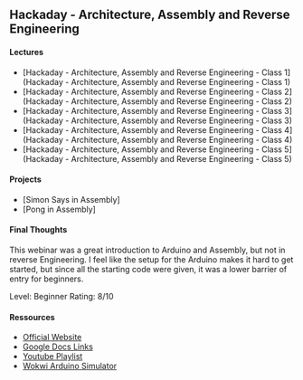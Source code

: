 ## Hackaday - Architecture, Assembly and Reverse Engineering

#### Lectures

- [Hackaday - Architecture, Assembly and Reverse Engineering - Class 1](Hackaday - Architecture, Assembly and Reverse Engineering - Class 1)
- [Hackaday - Architecture, Assembly and Reverse Engineering - Class 2](Hackaday - Architecture, Assembly and Reverse Engineering - Class 2)
- [Hackaday - Architecture, Assembly and Reverse Engineering - Class 3](Hackaday - Architecture, Assembly and Reverse Engineering - Class 3)
- [Hackaday - Architecture, Assembly and Reverse Engineering - Class 4](Hackaday - Architecture, Assembly and Reverse Engineering - Class 4)
- [Hackaday - Architecture, Assembly and Reverse Engineering - Class 5](Hackaday - Architecture, Assembly and Reverse Engineering - Class 5)

#### Projects

- [Simon Says in Assembly]
- [Pong in Assembly]

#### Final Thoughts

This webinar was a great introduction to Arduino and Assembly, but not in reverse Engineering. I feel like the setup for the Arduino makes it hard to get started, but since all the starting code were given, it was a lower barrier of entry for beginners.

Level: Beginner
Rating: 8/10

#### Ressources

- [Official Website](https://hackaday.io/course/176685-avr-architecture-assembly-reverse-engineering)
- [Google Docs Links](https://docs.google.com/document/d/1YAoqje3fdXm8g1e6mtvFzT3dm_MDSvBTEQl7OoT5Fbo/edit#)
- [Youtube Playlist](https://www.youtube.com/playlist?list=PL_tws4AXg7avNexvQxkfxfEBtvTtBi6Tu)
- [Wokwi Arduino Simulator](https://wokwi.com/)

